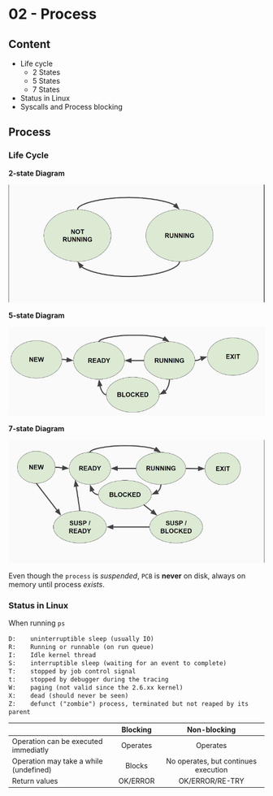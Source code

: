 # 02 - Process

## Content

- Life cycle
  - 2 States
  - 5 States
  - 7 States
- Status in Linux
- Syscalls and Process blocking

## Process

### Life Cycle

**2-state Diagram**

![2-State](images/2-state.png)

**5-state Diagram**

![5-State](images/5-state.png)

**7-state Diagram**

![7-State](images/7-state.png)

Even though the `process` is _suspended_, `PCB` is **never** on disk, always on memory until process _exists_.

### Status in Linux

When running `ps`

```
D:    uninterruptible sleep (usually IO)
R:    Running or runnable (on run queue)
I:    Idle kernel thread
S:    interruptible sleep (waiting for an event to complete)
T:    stopped by job control signal
t:    stopped by debugger during the tracing
W:    paging (not valid since the 2.6.xx kernel)
X:    dead (should never be seen)
Z:    defunct ("zombie") process, terminated but not reaped by its parent
```

|                                        | Blocking |             Non-blocking             |
| :------------------------------------- | :------: | :----------------------------------: |
| Operation can be executed immediatly   | Operates |               Operates               |
| Operation may take a while (undefined) |  Blocks  | No operates, but continues execution |
| Return values                          | OK/ERROR |           OK/ERROR/RE-TRY            |
